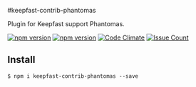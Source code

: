 #keepfast-contrib-phantomas

Plugin for Keepfast support Phantomas.

 [![npm version](https://badge.fury.io/js/keepfast-contrib-phantomas.svg)](https://badge.fury.io/js/keepfast-contrib-phantomas)
 [![npm version](https://david-dm.org/keepfast/keepfast-contrib-phantomas.svg)](https://david-dm.org/keepfast/keepfast-contrib-phantomas.svg)
 [![Code Climate](https://codeclimate.com/github/keepfast/keepfast-contrib-phantomas/badges/gpa.svg)](https://codeclimate.com/github/keepfast/keepfast-contrib-phantomas)
 [![Issue Count](https://codeclimate.com/github/keepfast/keepfast-contrib-phantomas/badges/issue_count.svg)](https://codeclimate.com/github/keepfast/keepfast-contrib-phantomas)


## Install

```
$ npm i keepfast-contrib-phantomas --save
```
